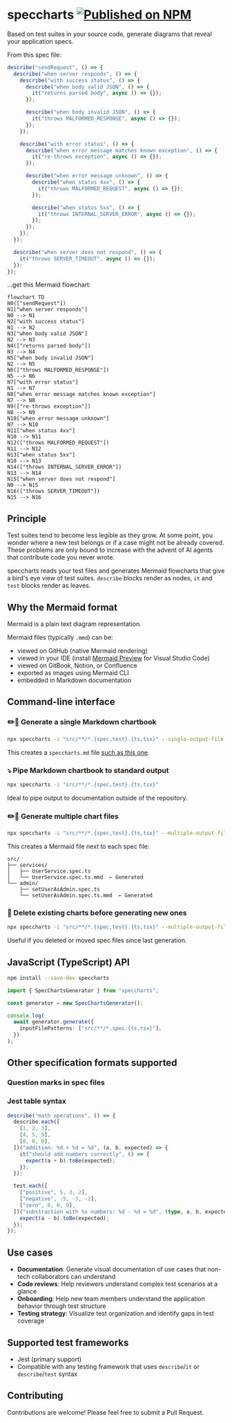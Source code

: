 # speccharts [![Published on NPM](https://img.shields.io/npm/v/speccharts)](https://www.npmjs.com/package/speccharts)

Based on test suites in your source code, generate diagrams that reveal your application specs.

From this spec file:

```ts
describe("sendRequest", () => {
  describe("when server responds", () => {
    describe("with success status", () => {
      describe("when body valid JSON", () => {
        it("returns parsed body", async () => {});
      });

      describe("when body invalid JSON", () => {
        it("throws MALFORMED_RESPONSE", async () => {});
      });
    });

    describe("with error status", () => {
      describe("when error message matches known exception", () => {
        it("re-throws exception", async () => {});
      });

      describe("when error message unknown", () => {
        describe("when status 4xx", () => {
          it("throws MALFORMED_REQUEST", async () => {});
        });

        describe("when status 5xx", () => {
          it("throws INTERNAL_SERVER_ERROR", async () => {});
        });
      });
    });
  });

  describe("when server does not respond", () => {
    it("throws SERVER_TIMEOUT", async () => {});
  });
});
```

…get this Mermaid flowchart:

```mermaid
flowchart TD
N0(["sendRequest"])
N1["when server responds"]
N0 --> N1
N2["with success status"]
N1 --> N2
N3["when body valid JSON"]
N2 --> N3
N4(["returns parsed body"])
N3 --> N4
N5["when body invalid JSON"]
N2 --> N5
N6(["throws MALFORMED_RESPONSE"])
N5 --> N6
N7["with error status"]
N1 --> N7
N8["when error message matches known exception"]
N7 --> N8
N9(["re-throws exception"])
N8 --> N9
N10["when error message unknown"]
N7 --> N10
N11["when status 4xx"]
N10 --> N11
N12(["throws MALFORMED_REQUEST"])
N11 --> N12
N13["when status 5xx"]
N10 --> N13
N14(["throws INTERNAL_SERVER_ERROR"])
N13 --> N14
N15["when server does not respond"]
N0 --> N15
N16(["throws SERVER_TIMEOUT"])
N15 --> N16
```

## Principle

Test suites tend to become less legible as they grow. At some point, you wonder where a new test belongs or if a case might not be already covered.
These problems are only bound to increase with the advent of AI agents that contribute code you never wrote.

speccharts reads your test files and generates Mermaid flowcharts that give a bird's eye view of test suites. `describe` blocks render as nodes, `it` and `test` blocks render as leaves.

## Why the Mermaid format

Mermaid is a plain text diagram representation.

Mermaid files (typically `.mmd`) can be:

- viewed on GitHub (native Mermaid rendering)
- viewed in your IDE (install [Mermaid Preview](https://marketplace.visualstudio.com/items?itemName=vstirbu.vscode-mermaid-preview) for Visual Studio Code)
- viewed on GitBook, Notion, or Confluence
- exported as images using Mermaid CLI
- embedded in Markdown documentation

## Command-line interface

### ✏️📄 Generate a single Markdown chartbook

```sh
npx speccharts -i "src/**/*.{spec,test}.{ts,tsx}" --single-output-file speccharts.md
```

This creates a `speccharts.md` file [such as this one](./speccharts.md).

### ⤵️ Pipe Markdown chartbook to standard output

```sh
npx speccharts -i "src/**/*.{spec,test}.{ts,tsx}"
```

Ideal to pipe output to documentation outside of the repository.

### ✏️📒 Generate multiple chart files

```sh
npx speccharts -i "src/**/*.{spec,test}.{ts,tsx}" --multiple-output-files
```

This creates a Mermaid file next to each spec file:

```
src/
├── services/
│   ├── UserService.spec.ts
│   └── UserService.spec.ts.mmd  ← Generated
└── admin/
    ├── setUserAsAdmin.spec.ts
    └── setUserAsAdmin.spec.ts.mmd  ← Generated
```

### 🧹 Delete existing charts before generating new ones

```sh
npx speccharts -i "src/**/*.{spec,test}.{ts,tsx}" --multiple-output-files --delete-existing-charts
```

Useful if you deleted or moved spec files since last generation.

## JavaScript (TypeScript) API

```sh
npm install --save-dev speccharts
```

```ts
import { SpecChartsGenerator } from "speccharts";

const generator = new SpecChartsGenerator();

console.log(
  await generator.generate({
    inputFilePatterns: ["src/**/*.spec.{ts,tsx}"],
  })
);
```

## Other specification formats supported

### Question marks in spec files

### Jest table syntax

```ts
describe("math operations", () => {
  describe.each([
    [1, 2, 3],
    [4, 5, 9],
    [0, 0, 0],
  ])("addition: %d + %d = %d", (a, b, expected) => {
    it("should add numbers correctly", () => {
      expect(a + b).toBe(expected);
    });
  });

  test.each([
    ["positive", 5, 3, 2],
    ["negative", -5, -3, -2],
    ["zero", 0, 0, 0],
  ])("substraction with %s numbers: %d - %d = %d", (type, a, b, expected) => {
    expect(a - b).toBe(expected);
  });
});
```

## Use cases

- **Documentation**: Generate visual documentation of use cases that non-tech collaborators can understand
- **Code reviews**: Help reviewers understand complex test scenarios at a glance
- **Onboarding**: Help new team members understand the application behavior through test structure
- **Testing strategy**: Visualize test organization and identify gaps in test coverage

## Supported test frameworks

- Jest (primary support)
- Compatible with any testing framework that uses `describe`/`it` or `describe`/`test` syntax

## Contributing

Contributions are welcome! Please feel free to submit a Pull Request.
